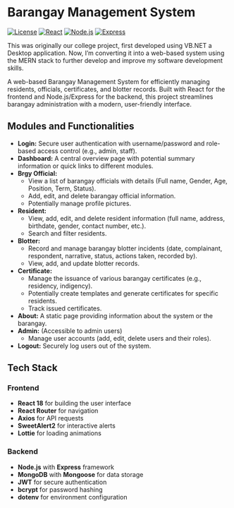 # Barangay Management System

[![License](https://img.shields.io/badge/License-MIT-yellow.svg)](https://opensource.org/licenses/MIT)
[![React](https://img.shields.io/badge/React-v18.x-blue)](https://react.dev/)
[![Node.js](https://img.shields.io/badge/Node.js-v18.x-green)](https://nodejs.org/en/docs/)
[![Express](https://img.shields.io/badge/Express-v4.x-orange)](https://expressjs.com/)

This was originally our college project, first developed using VB.NET a Desktop application. Now, I’m converting it into a web-based system using the MERN stack to further develop and improve my software development skills.

A web-based Barangay Management System for efficiently managing residents, officials, certificates, and blotter records. Built with React for the frontend and Node.js/Express for the backend, this project streamlines barangay administration with a modern, user-friendly interface.

## Modules and Functionalities

* **Login:** Secure user authentication with username/password and role-based access control (e.g., admin, staff).
* **Dashboard:** A central overview page with potential summary information or quick links to different modules.
* **Brgy Official:**
    * View a list of barangay officials with details (Full name, Gender, Age, Position, Term, Status).
    * Add, edit, and delete barangay official information.
    * Potentially manage profile pictures.
* **Resident:**
    * View, add, edit, and delete resident information (full name, address, birthdate, gender, contact number, etc.).
    * Search and filter residents.
* **Blotter:**
    * Record and manage barangay blotter incidents (date, complainant, respondent, narrative, status, actions taken, recorded by).
    * View, add, and update blotter records.
* **Certificate:**
    * Manage the issuance of various barangay certificates (e.g., residency, indigency).
    * Potentially create templates and generate certificates for specific residents.
    * Track issued certificates.
* **About:** A static page providing information about the system or the barangay.
* **Admin:** (Accessible to admin users)
    * Manage user accounts (add, edit, delete users and their roles).
* **Logout:** Securely log users out of the system.

## Tech Stack

### Frontend
- **React 18** for building the user interface
- **React Router** for navigation
- **Axios** for API requests
- **SweetAlert2** for interactive alerts
- **Lottie** for loading animations

### Backend
- **Node.js** with **Express** framework
- **MongoDB** with **Mongoose** for data storage
- **JWT** for secure authentication
- **bcrypt** for password hashing
- **dotenv** for environment configuration
